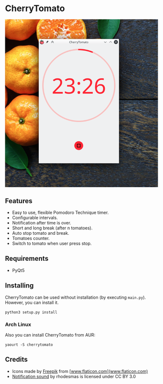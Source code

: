 # CherryTomato

![Screenshot](assets/Screenshot_20191211_004536.png)

## Features

* Easy to use, flexible Pomodoro Technique timer.
* Configurable intervals.
* Notification after time is over.
* Short and long break (after n tomatoes).
* Auto stop tomato and break.
* Tomatoes counter.
* Switch to tomato when user press stop.

## Requirements

* PyQt5

## Installing

CherryTomato can be used without installation (by executing `main.py`). However, you can install it.

`python3 setup.py install`

### Arch Linux

Also you can install CherryTomato from AUR:

`yaourt -S cherrytomato`


## Credits

* Icons made by [Freepik](https://www.flaticon.com/authors/freepik) from [www.flaticon.com](www.flaticon.com)
* [Notification sound](https://freesound.org/people/rhodesmas/sounds/342755/) by rhodesmas is licensed under CC BY 3.0  
